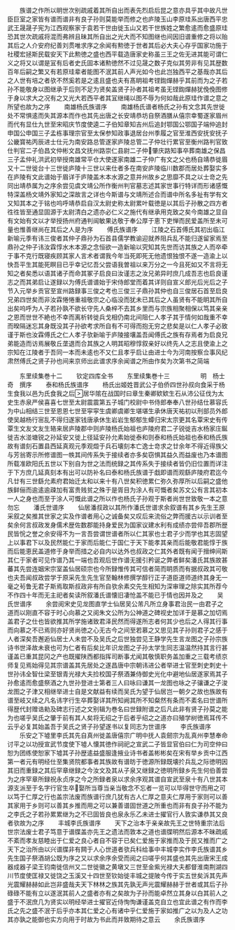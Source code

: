 <!-- { "loadSidebar": true } -->
　　族谱之作所以眀世次别疏戚着其所自出而表先烈启后昆之意亦具乎其中故凡世臣巨室之家皆有谱而谱非有良子孙则莫能举而修之也庐陵玉山李原珪系出唐西平忠武王晟晟子宪为江西观察家于袁若干世由徙玉山又若干世族姓之繁愈逺而愈盛原珪恐其世次疏戚将混而弗辨且昧其所自出之光大而不知图继也间因旧谱重修之将以贻其后之人介安府纪善刘贯唯求序之余闻有勲徳于世者其后必大夫心存乎国家功施于社稷宏拯斯民载安天下此勲徳之盛也西平载造唐家史称虽三王之佐无进其能可谓仁义之将又以谓是冝有后者史氏固本诸勲徳然不过见晟之数子克似其劳非有见其歴数百年后嗣之繁又有若原珪辈者能图不泯其前人声光如今也此岂独西平之基哉亦其后之人世有培之者欤不然奚若是之逺且盛也夫有髙眀祖考铿鍧燀赫乎其前而为之子若孙不能敬身以图继承于后则不足为贤矣盖贤子孙者其祖考虽无铿鍧燀赫犹俛俛图修于身以求大之况有之又光大若西平者其冝继绳以图不辱为何如哉此原珪作谱之意之所望也故为之序
　　南雄杨氏族谱序
　　南雄杨氏谱者杨氏之孙有文念其先世徙处不常惧逺而失其源本而作也其先出唐之长安靖恭坊自祭酒膳从僖宗幸蜀遂家眉州而代有显仕九世至宋昭庆节度使逵二子伯知章知吉州后追封鄂国公鄂国子端仲追封申国公申国三子孟栋事理宗官至太保参知政事退居台州季履之官至淮西安抚安抚子公畿寳祐丙辰进士仕元为南安路总管遂家庐陵总管二子仲壮行累官至衡州路判官致仕判官二子伯昌文仲彬文昌文抚州路崇仁县尉二子仲肇庆路知事卒葬南雄之保昌三子孟仲礼洪武初举授南雄常平仓大使遂家南雄二子仲广有文之父也杨自靖恭徙眉又十二世徙台十三世徙庐陵十三世以来仕者多在南安庐陵临川数郡而居处葬娶实多在庐陵有文此谱始于眉详于庐陵盖木本水源之意并州故乡之思靡不具之以士竒之先同出靖恭属为之序余尝见虞文靖公所作衡州判官墓志述其家世事行特详而形诸感慨特深盖杨文靖外家知之深故言之详也今斯谱与文靖所述合而谱中所名多祉有学有文又知其本之于铭也呜呼靖恭启自汉太尉史称太尉累叶载徳是以其后子孙散之四方者徃徃皆至通显固源于太尉清白之遗亦必仁义之施代有继承用克致之矣今南雄之显自有文始有文以才举授扬州府通判闿敏果达敬于奉公厚于恵下吏惮而民爱盖所至未可量也惟善继尚在其后之人是为序
　　傅氏族谱序
　　江陵之石首傅氏其初出临江新喻元季有讳三俊者其仲子鼎孙为石首县儒学教谕迎就养阻兵乱不能归遂留家焉至鼎孙之仲子讳汝霖惇水木本源之念恒欲一造新喻以究知其先世而访其族之人而卒牵于事不克行既寝疾顾其家人言术者谓我今年当死即死无他遗恨独恨不遂一造渝上以快吾平生其能死瞑目已乎幸记忆吾父尝语我曽祖以来万分之一今且死如又不言将无知之者矣悉以语其诸子而命其冢子启良曰汝谨志之汝兄弟异时庶几成吾志也启良谨志之而其弟启让遂録以为傅氏谱谱始于宋侍郎堂而着其详则自宣义郎光后光后之子节入元举乡贡官至宣州路録事三俊之考也三俊三子鼎孙其仲也自三俊居石首至启良兄弟四世矣而非汝霖惓惓重祖敬宗之心临没而犹未已其后之人虽贤有不能眀其所自出矣呜呼为人子若孙孰不欲长守先人桑梓不去其乡里而与宗族相聚相保以笃其亲亲之恩而世世不絶也不幸而离析转徙兵戈相仍南北间阻仁人孝子其于情何如哉重不幸而暌隔迷忘其身既没其子孙欲考求所自有不可得而抱无穷之悲矣是以仁人孝子必致谨于斯也汝霖傅氏之仁人孝子欤新喻于庐陵接壤盖吾闻傅氏之族有存焉者为启良兄弟能造而访焉展敬丘垄退而合其族之人明其昭穆惇叙亲好以终先人之志且使渝上之宗知在江陵者于吾同一本而未逺也不又仁且孝乎启让由进士今为河南按察佥事风纪肃然傅氏之贤子孙也间来京师出此谱求序余闻谱之所由作矣为次第书之简端












　　东里续集巻十二
　　钦定四库全书
　　东里续集巻十三　　　　　明　杨士奇　撰序
　　泰和杨氏族谱序
　　杨氏出姬姓晋武公子伯侨四世孙叔向食采于杨生食我以邑为氏食我之后居华隂在战国时曰章生秦卿欵欵生石从沛公征伐为太史生赤泉严侯喜喜七世至太尉震震第五子城门校尉中书侍郎奉奉八世孙结仕慕容氏为中山相结三世至恩恩七世至寜寜生虞卿虞卿生堪堪生承休唐天祐初以刑部员外郎使吴越杨行宻乱不得归遂家钱唐承休生岩岩生郁郁生蟫归宋太宗更其名覃宋史有传覃生文友文友生辂来居庐陵郡中则庐陵杨氏始祖也庐陵府君二子锐徙吉水杨家庄鋋徙吉水湴塘锐之孙延安又徙上径延安孙允素始徙泰和则泰和杨氏始祖也泰和杨氏族故有谱刻石置县西延真观元季观燬于兵石壊刻本亡逸士竒求之廿余年不得近得族父与芳翁寄示所修谱图一帙其间传系失于接续者亦多矣窃惧其益久而益废也乃本谱图所载准欧阳氏五世以下别自为世之法而统録之其传系失于接续者皆仍旧位置而详注于下方庶几延真刻本有出可以防补名曰泰和杨氏族谱于戱即谱而观繇庐陵府君迄今凡廿有三世繇允素府君始迁太和以来十有八世矣积徳累仁弥久弥厚所以后嗣之盛他族鲜俪而逾逺逾疎加有富贵贱贫之殊于是胥目为涂人有可慨者矣苏文公有言其初本一人之身也而至于涂人可慨此谱之所以作也杨氏子孙观于斯者尚世世致敬一本之意勿忘
　　潘氏世谱序
　　仙居潘叔政以其所作潘氏世谱求余叙谱有其乡先生王原采叙之矣推其世家之实及作谱者用心之诚备矣又叹后来流俗之弊而援古以示训者至矣余何言叔政发身儒术歴佐数郡能持身爱民为国家议建水利有成绩亦尝倅吾郡所歴民皆恱之誉之余安得不为一言吾尝谓世谱者所以仁其家也士君子少而学也其志固望上以事君下以及民然能仁于家而后能仁于国仁于天下能孝其亲而后能敬君能惇于族而后能恵民盖道修于身举而措之必自内以达外也叔政之仁其外者既有闻于搢绅间斯其仁于家者可见作谱乃其一端也吾观后世作谱无援引矜诞之弊者鲜矣潘氏其族故甚蕃其先尝连姻宋宗室盖仙居硕宗也今所録惟传其可信者简而眀质而有据叔政其可敬也夫吾闻叔政尝学于原采先生先生官至翰林修撰学醇行正子道臣道师道终其身无一毫之茍鲁无君子斯焉取斯叔政非有所自欤余素交先生相知为深审理之除实其所荐今不作四十年而无主祀者矣读所叙潘氏谱懐旧凄怆盖不能已于情也因并及之
　　吴氏世谱序
　　余尝阅宋史见龙图直学士仙居吴公芾凡所立身事君治民一由君子之道而以刚直不容于时心向慕之又阅朱文公所为公神道之碑视史加详于是慕之加切焉盖君子之仕也皆欲推其所学施诸致君泽民然而得遂所志者何其少也后之人得其行事而向慕之不已焉则亦好贤尚徳之心无古今之间至若慕之又思见其子孙则君子之感于人者深矣吾邂逅仙居士人未尝不及吴氏之后世独尝见王静学先生言龙图之子孙宗族诗书世泽故未衰也可为仁者有后矣比年识龙图之子孙太学生同志温温然持其言行甚谨盖已重其昆冈之产也既擢陕西都指挥司断事尤闻其敬慎职务盖加重之三载考绩京师复见焉始得见其宗谱盖其先居处之遂昌唐中宗朝讳进公者举进士官至刺史刺史十世孙讳全智仕梁至银青光禄大夫捡校国子祭酒兼侍御史光化中避地仙居遂家焉其子孙愈逺而愈盛祭酒之九世孙登进士第者三人曰咏曰谦其一龙图也咏之子骧谦之子浚龙图之子津又相继举进士自是文献益有续而吴氏为望于仙居岂一朝夕之故也族故有谱至岐又续之凡名讳字行生卒葬娶详其所知阙其所不知粲然有条而不紊名曰世谱所得歴代封赠诰勑及碑志行述之文别辑为巻名曰世録附谱之后凡此非有贤子孙莫之能为也嗟乎吴氏之肇于前有其人矣将无绍之于后者乎绍之之道亦曰殖学树徳焉耳传不云乎必复其始盖吾于吴氏之贤子孙望遂书以复同志为世谱序
　　李氏族谱序
　　乐安之下墟里李氏其先自真州徙盖唐僖宗广明中抚人袁劒宗为乱真州李慧奉命讨平之以功授宣武节度使下墟人懐其徳作祠祀之宣武二子皆显官伯曰仁为司空仲曰恕为团练使恕家下墟其子孙歴逺益盛服逢掖业诗书者盖彬彬矣在宋有举乡贡中江西第一者元有明经仕至集贤院都事者其族故有谱昉于徳源所録既壊扵兵乱之际徳明因其旧而重録之其后罕章继録之今汝文及其从子泉又继録之徳明所録乡先生何伯善尝为之序罕章所録祝永贞序之今之所録者泉以求余序观其谱自宣武至泉十有八世其本源支派至于名字行官生卒娶所当尊当亲当敬念不忘者一览可以毕得世守而用之可以笃于仁厚之行也盖宗法废而族谱行庶几犹有古人仁厚之意夫仁厚用于家则可以善其家用于乡则可以善其乡推而用之可以兼善谱固世道之所重也而非有良子孙不能为之李氏之子若孙累累继为之不已固皆良也泉永乐乙未进士擢官行人敦实谦恭其又良者欤故为之序
　　丰城李氏族谱序
　　天下之治本于亲亲故先王之世特重宗法后世宗法废士君子笃意于谱牒盖亦先王之遗法而敦本之道也谱牒明然后源本不昧疏戚不紊而孝友慈睦出于仁爱之良心者自不容于已矣仁爱施于家推而及于民又推而广之天下之治所由以兴谱牒非有闗于人心世道者欤兵科给事中丰城李实作李氏族谱其乡先生国子祭酒胡公既为序之又以求余序余受而阅之曰嗟乎何其盛也其先出唐宋王成器成器子梁王钧南徙信州又二世徙徽之黄墩又三世至金紫光禄大夫都督淮南荆湖四川节度使匡禄又徙饶之玉溪又十四世至钦始徙丰城之提陂今传于实五世矣泝其先声光震耀赫赫如此岂非盛哉夫天下林林之族其先孰无声光震耀赫赫于世者或其后子孙碌碌不能有立以遂泯其前人之盛者亦有之矣故为子孙而能卓然立其身以白其前人之盛于不泯庶几为贤实以明经举进士擢官近侍恂恂谦谨盖克自立也宜此谱之有作而李氏之先之盛不泯于后乎亦本其仁爱之心有诸中乎仁爱施于家如推广之以为及人之功其亦孰之能御也实方向用于时故为书此而并致期待之意云
　　余氏族谱序
